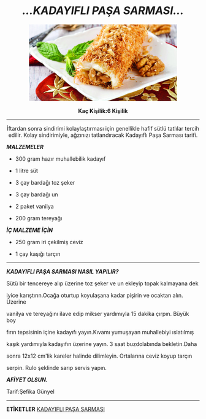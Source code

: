 <center>
         <h1><em>...KADAYIFLI PAŞA SARMASI...</em></h1>
        </center>

<center><img src="pasasarmasi.jpg" alt="Resim"  height="200">

  __Kaç Kişilik:6 Kişilik__
</center>


---


<center>İftardan sonra sindirimi kolaylaştırması için genellikle hafif sütlü tatlılar tercih edilir. Kolay sindirimiyle, ağzınızı tatlandıracak Kadayıflı Paşa Sarması tarifi.</center>

**_MALZEMELER_**

  * 300 gram hazır muhallebilik kadayıf

  * 1 litre süt

  * 3 çay bardağı toz şeker

  * 3 çay bardağı un

  * 2 paket vanilya

  * 200 gram tereyağı

**_İÇ MALZEME İÇİN_**

  * 250 gram iri çekilmiş ceviz

  * 1 çay kaşığı tarçın

  ---

 **_KADAYIFLI PAŞA SARMASI NASIL YAPILIR?_**

Sütü bir tencereye alıp üzerine toz şeker ve un ekleyip topak kalmayana dek

iyice karıştırın.Ocağa oturtup koyulaşana kadar pişirin ve ocaktan alın. Üzerine

vanilya ve tereyağını ilave edip mikser yardımıyla 15 dakika çırpın. Büyük boy

fırın tepsisinin içine kadayıfı yayın.Kıvamı yumuşayan muhallebiyi ıslatılmış

kaşık yardımıyla kadayıfın üzerine yayın. 3 saat buzdolabında bekletin.Daha

sonra 12x12 cm'lik kareler halinde dilimleyin. Ortalarına ceviz koyup tarçın

serpin. Rulo şeklinde sarıp servis yapın.

**_AFİYET OLSUN._**

Tarif:Şefika Günyel

---

**ETİKETLER**
[KADAYIFLI PAŞA SARMASI](https://www.sofra.com.tr/tarifler/sutlu-tatlilar/kadayifli-pasa-sarmasi)
    
